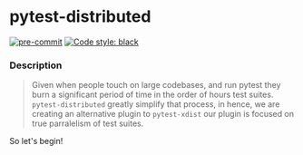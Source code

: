 # pytest-distributed
[![pre-commit](https://img.shields.io/badge/pre--commit-enabled-brightgreen?logo=pre-commit&logoColor=white)](https://github.com/pre-commit/pre-commit)
[![Code style: black](https://img.shields.io/badge/code%20style-black-black)](https://github.com/psf/black)


### Description

> Given when people touch on large codebases, and run pytest they burn a significant period of time in the order of hours test suites. 
> `pytest-distributed` greatly simplify that process, in hence, we are creating an alternative plugin to `pytest-xdist` 
> our plugin is focused on true parralelism of test suites.


So let's begin!

